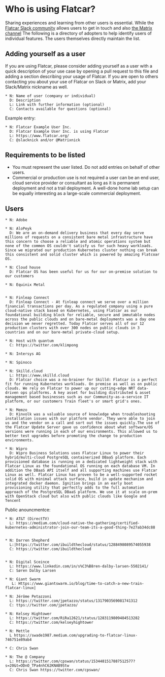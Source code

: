 Who is using Flatcar?
====================

Sharing experiences and learning from other users is essential. While the [Flatcar Slack community](https://kubernetes.slack.com/archives/C03GQ8B5XNJ) allows
users to get in touch and also [the Matrix channel](https://app.element.io/#/room/#flatcar:matrix.org) The following is a directory of adopters to help identify users of individual features. The users themselves directly maintain the list.


Adding yourself as a user
-------------------------

If you are using Flatcar, please consider adding yourself as a user with a quick description of your use case by opening a pull request to this file and adding a section describing your usage of Flatcar. If you are open to others contacting you about your use of Flatcar on Slack or Matrix, add your Slack/Matrix nickname as well.
    
    * N: Name of user (company or individual) 
      D: Description 
      L: Link with further information (optional) 
      C: Contacts available for questions (optional)

Example entry:

    * N: Flatcar Example User Inc.
      D: Flatcar Example User Inc. is using Flatcar 
      L: https://www.flatcar.org/ 
      C: @slacknick and/or @Matrixnick 
    

Requirements to be listed
-------------------------

 * You must represent the user listed. Do not add entries on behalf of
   other users.
* Commercial or production use is not required a user can be an end user, cloud service provider or consultant as long as it is permanent deployment and not a trail deployment. A well-done home lab setup can be equally
   interesting as a large-scale commercial deployment.


Users 
-----
 
    * N: Adobe
    
    * N: AloPeyk
      D: We are an on-demand delivery business that every day serve millions of requests on a consistent bare metal infrastructure have this concern to choose a reliable and atomic operations system but none of the common OS couldn't satisfy us for such heavy workloads. Since we migrated our production Kubernetes cluster nothing can break this consistent and solid cluster which is powered by amazing Flatcoar OS.
    
    * N: Cloud house
      D: Flatcar OS has been useful for us for our on-premise solution to our customers 
      
    * N: Equinix Metal

      
    * N: Finleap Connect
      D: Finleap Connect - At finleap connect we serve over a million financial transactions per day. As a regulated company using a pure cloud-native stack based on Kubernetes, using Flatcar as our foundational building block for reliable, secure and immutable nodes across the public clouds and on bare-metal deployments was a day one decision we never regretted. Today Flatcar serves all of our 12 production clusters with over 300 nodes on public clouds in 3 countries and on our bare-metal private-cloud setup.
    
    * N: Host with quantum 
      C: https://twitter.com/klimpong
    
    * N: Intersys AG 

    * N: Spinoco

    * N: Skilld.cloud
      L: https://www.skilld.cloud
      D: Flatcar choice was a no-brainer for Skilld: Flatcar is a perfect fit for running Kubernetes workloads. On premise as well as on public clouds. We rely on Flatcar to power up our cutting-edge NRT data-driven ops platforms. A key asset for building distributed & asset management based businesses such as our Community-as-a-service IT platform, or our customers Train fleet's or smart grid's ones.

    * N: Memzo 
      D: Kinvolk was a valuable source of knowledge when troubleshooting installation issues with our platform vendor. They were able to join us and the vendor on a call and sort out the issues quickly.The use of the Flatcar Update Server gave us confidence about what software/OS versions were running in each of our environments. This allowed us to better test upgrades before promoting the change to production environments.

    * N: Wipro
      D: Wipro Business Solutions uses Flatcar Linux to power their hybrid/multi-cloud PostgreSQL containerized DBaaS platform. Each provisioned database is running on a dedicated lightweight stack with Flatcar Linux as the foundational OS running on each database VM. In addition the DBaaS API itself and all supporting machines use Flatcar Linux as well. Flatcar Linux has proven to be a well-supported rocket solid OS with minimal attack surface, build in update mechanism and integrated docker daemon. Ignition brings in an early boot provisioning utility that perfectly adds to the full automation approach of the PostgreSQL DBaaS platform. We use it at scale on-prem with OpenStack cloud but also with public clouds like Google and Tencent
      
Public anouncmentce: 

    * N: AT&T (DirectTV) 
      L: https://medium.com/cloud-native-the-gathering/certified-kubernetes-administrator-join-our-team-its-a-good-thing-7e27ab34dc88


    * N: Darren Shepherd 
      L:|https://twitter.com/ibuildthecloud/status/1288498089574055938 
      C: https://twitter.com/ibuildthecloud 


    * N: Digital Sceince 
      L: https://www.linkedin.com/in/s%C3%B8ren-dalby-larsen-5502141/ 
      C: Søren Dalby Larsen 

    * N: Giant Swarm 
       L: Https://www.giantswarm.io/blog/time-to-catch-a-new-train-flatcar-linux| 

    * N: Jérôme Petazzoni
      L: https://twitter.com/jpetazzo/status/1317903569081741312 
      C: ttps://twitter.com/jpetazzo/

    * N: Kelsey Hightower
      L: https://twitter.com/RiRa12621/status/1283119809484513282 
      C: https://twitter.com/kelseyhightower
    
    * N: Mettle
      L https://swade1987.medium.com/upgrading-to-flatcar-linux-746751e89ab4

    * C: Chris Swan

    * N: The @ Company 
      L: https://twitter.com/cpswan/status/1534481517887512577?s=20&t=ODnO_TPa4nhC62KNAB9Stw
      C: Chris Swan https://twitter.com/cpswan/





